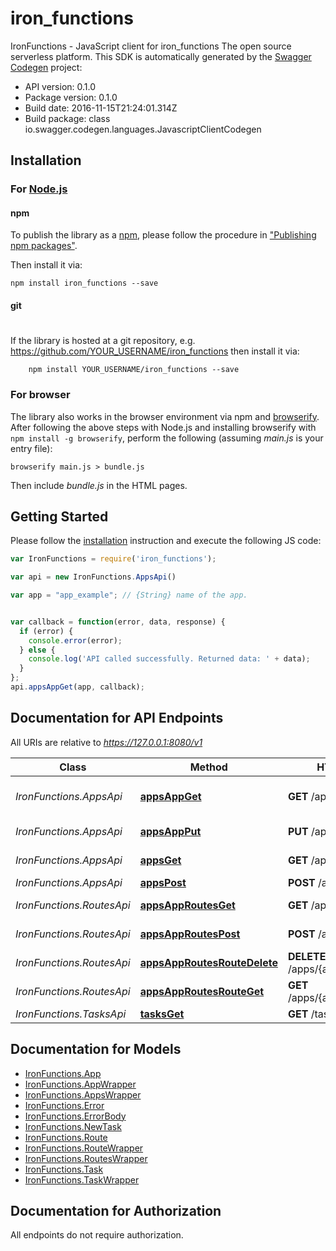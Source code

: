# iron_functions

IronFunctions - JavaScript client for iron_functions
The open source serverless platform.
This SDK is automatically generated by the [Swagger Codegen](https://github.com/swagger-api/swagger-codegen) project:

- API version: 0.1.0
- Package version: 0.1.0
- Build date: 2016-11-15T21:24:01.314Z
- Build package: class io.swagger.codegen.languages.JavascriptClientCodegen

## Installation

### For [Node.js](https://nodejs.org/)

#### npm

To publish the library as a [npm](https://www.npmjs.com/),
please follow the procedure in ["Publishing npm packages"](https://docs.npmjs.com/getting-started/publishing-npm-packages).

Then install it via:

```shell
npm install iron_functions --save
```

#### git
#
If the library is hosted at a git repository, e.g.
https://github.com/YOUR_USERNAME/iron_functions
then install it via:

```shell
    npm install YOUR_USERNAME/iron_functions --save
```

### For browser

The library also works in the browser environment via npm and [browserify](http://browserify.org/). After following
the above steps with Node.js and installing browserify with `npm install -g browserify`,
perform the following (assuming *main.js* is your entry file):

```shell
browserify main.js > bundle.js
```

Then include *bundle.js* in the HTML pages.

## Getting Started

Please follow the [installation](#installation) instruction and execute the following JS code:

```javascript
var IronFunctions = require('iron_functions');

var api = new IronFunctions.AppsApi()

var app = "app_example"; // {String} name of the app.


var callback = function(error, data, response) {
  if (error) {
    console.error(error);
  } else {
    console.log('API called successfully. Returned data: ' + data);
  }
};
api.appsAppGet(app, callback);

```

## Documentation for API Endpoints

All URIs are relative to *https://127.0.0.1:8080/v1*

Class | Method | HTTP request | Description
------------ | ------------- | ------------- | -------------
*IronFunctions.AppsApi* | [**appsAppGet**](docs/AppsApi.md#appsAppGet) | **GET** /apps/{app} | Get information for a app.
*IronFunctions.AppsApi* | [**appsAppPut**](docs/AppsApi.md#appsAppPut) | **PUT** /apps/{app} | Create/update a app.
*IronFunctions.AppsApi* | [**appsGet**](docs/AppsApi.md#appsGet) | **GET** /apps | Get all app names.
*IronFunctions.AppsApi* | [**appsPost**](docs/AppsApi.md#appsPost) | **POST** /apps | Post new app
*IronFunctions.RoutesApi* | [**appsAppRoutesGet**](docs/RoutesApi.md#appsAppRoutesGet) | **GET** /apps/{app}/routes | Get route list by app name.
*IronFunctions.RoutesApi* | [**appsAppRoutesPost**](docs/RoutesApi.md#appsAppRoutesPost) | **POST** /apps/{app}/routes | Create new Route
*IronFunctions.RoutesApi* | [**appsAppRoutesRouteDelete**](docs/RoutesApi.md#appsAppRoutesRouteDelete) | **DELETE** /apps/{app}/routes/{route} | Deletes the route
*IronFunctions.RoutesApi* | [**appsAppRoutesRouteGet**](docs/RoutesApi.md#appsAppRoutesRouteGet) | **GET** /apps/{app}/routes/{route} | Gets route by name
*IronFunctions.TasksApi* | [**tasksGet**](docs/TasksApi.md#tasksGet) | **GET** /tasks | Get next task.


## Documentation for Models

 - [IronFunctions.App](docs/App.md)
 - [IronFunctions.AppWrapper](docs/AppWrapper.md)
 - [IronFunctions.AppsWrapper](docs/AppsWrapper.md)
 - [IronFunctions.Error](docs/Error.md)
 - [IronFunctions.ErrorBody](docs/ErrorBody.md)
 - [IronFunctions.NewTask](docs/NewTask.md)
 - [IronFunctions.Route](docs/Route.md)
 - [IronFunctions.RouteWrapper](docs/RouteWrapper.md)
 - [IronFunctions.RoutesWrapper](docs/RoutesWrapper.md)
 - [IronFunctions.Task](docs/Task.md)
 - [IronFunctions.TaskWrapper](docs/TaskWrapper.md)


## Documentation for Authorization

 All endpoints do not require authorization.

